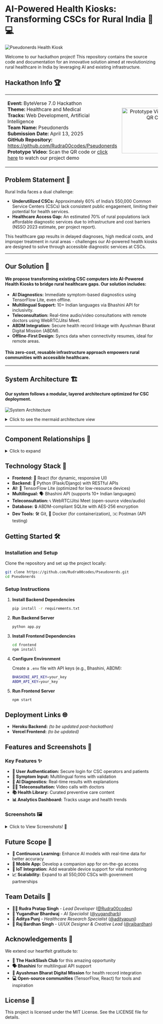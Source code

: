 # AI-Powered Health Kiosks: Transforming CSCs for Rural India 🌱💻

![Pseudonerds Health Kiosk](./frontend-react/public/Banner.png)

Welcome to our hackathon project! This repository contains the source code and documentation for an innovative solution aimed at revolutionizing rural healthcare in India by leveraging AI and existing infrastructure.

## Hackathon Info 🏆

<table>
  <tr>
    <td style="border: none;">
      <ul style="list-style-type: none; padding-left: 0;">
        <li><strong>Event:</strong> ByteVerse 7.0 Hackathon</li>
        <li><strong>Theme:</strong> Healthcare and Medical</li>
        <li><strong>Tracks:</strong> Web Development, Artificial Intelligence</li>
        <li><strong>Team Name:</strong> Pseudonerds</li>
        <li><strong>Submission Date:</strong> April 13, 2025</li>
        <li><strong>GitHub Repository:</strong> <a href="https://github.com/Rudra00codes/Pseudonerds">https://github.com/Rudra00codes/Pseudonerds</a></li>
        <li><strong>Prototype Video:</strong> Scan the QR code or <a href="https://www.loom.com/share/4a03f39b47ef4ca0a4578bf45f2dd39d?sid=cb39ab64-c980-4694-899e-b36f63754692">click here</a> to watch our project demo</li>
      </ul>
    </td>
    <td style="width: 150px; border: none; text-align: right; vertical-align: middle;">
      <a href="https://www.loom.com/share/4a03f39b47ef4ca0a4578bf45f2dd39d?sid=6b9d7016-feac-498c-a2e7-95598fed82fd">
        <img src="./frontend-react/public/videosubmissionQR.png" alt="Prototype Video QR Code" width="150"/>
      </a>
    </td>
  </tr>
</table>


## Problem Statement 🤔

Rural India faces a dual challenge:

- **Underutilized CSCs:** Approximately 60% of India’s 550,000 Common Service Centers (CSCs) lack consistent public engagement, limiting their potential for health services.
- **Healthcare Access Gap:** An estimated 70% of rural populations lack affordable diagnostic services due to infrastructure and cost barriers (NSSO 2023 estimate, per project report).

This healthcare gap results in delayed diagnoses, high medical costs, and improper treatment in rural areas - challenges our AI-powered health kiosks are designed to solve through accessible diagnostic services at CSCs.

---

## Our Solution 🚀

#### We propose transforming existing CSC computers into **AI-Powered Health Kiosks** to bridge rural healthcare gaps. Our solution includes:

- **AI Diagnostics:** Immediate symptom-based diagnostics using TensorFlow Lite, even offline.
- **Multilingual Support:** 10+ Indian languages via Bhashini API for inclusivity.
- **Teleconsultation:** Real-time audio/video consultations with remote doctors using WebRTC/Jitsi Meet.
- **ABDM Integration:** Secure health record linkage with Ayushman Bharat Digital Mission (ABDM).
- **Offline-First Design:** Syncs data when connectivity resumes, ideal for remote areas.

#### This zero-cost, reusable infrastructure approach empowers rural communities with accessible healthcare.

---

## System Architecture 🏗️

#### Our system follows a modular, layered architecture optimized for CSC deployment.

![System Architecture](./frontend-react/public/architecture.png)

<details>
<summary>Click to see the mermaid architecture view</summary>

```mermaid
graph TB
    U[User/Patient] -->|Interacts| F[Frontend Layer]
    F -->|React UI| ML[Multilingual Layer]
    F -->|React Components| TC[Teleconsultation Module]

    ML -->|Bhashini API| B[Backend Layer]
    TC -->|WebRTC/Jitsi| B
    F -->|REST APIs| B

    B -->|Flask/Django| AI[AI Diagnostic Layer]
    B -->|Authentication| Auth[Auth Service]
    B -->|Data Management| D[Data Layer]

    AI -->|TensorFlow Lite| DM[Diagnostic Models]
    AI -->|Offline Processing| Cache[Local Cache]

    D -->|SQLite| DB[(Encrypted Database)]
    D -->|ABDM Integration| ABDM[Health Records]

    subgraph Offline Support
        Cache
        DB
    end

    subgraph Cloud Services
        ABDM
        DM
    end
```

</details>

---

## Component Relationships 🔗

<details>
<summary>Click to expand</summary>

### Core Layers 🏗️

- **Presentation Layer:** 🖥️ Handles UI interactions (React-based forms, dashboards)
- **Application Layer:** ⚙️ Manages business logic (user auth, AI processing) via Flask/Django
- **AI Layer:** 🤖 Runs TensorFlow Lite models for diagnostics
- **Data Access Layer:** 🔐 Interfaces with encrypted SQLite database
- **Data Storage Layer:** 💾 Stores user data, diagnoses, and health info securely

### Detailed Layer Interactions 🔄

- **User → Presentation Layer** 👤
  - Users input symptoms or access teleconsultation via a responsive UI
- **Presentation → Application Layer** 📡
  - RESTful APIs handle requests for AI processing or data retrieval
- **Application → AI Layer** 🧠
  - Sends preprocessed data to TensorFlow Lite for inference
- **Application → Data Access Layer** 🔑
  - Manages CRUD operations with SQLAlchemy ORM
- **Data Access → Data Storage** 🗄️
  - Encrypts and stores data with AES-256, compliant with ABDM
- **Feedback Loop** 🔄
  - AI layer updates models with new data when online, enhancing accuracy

</details>

## Technology Stack 💾

- **Frontend:** 🎨 React (for dynamic, responsive UI)
- **Backend:** 🐍 Python (Flask/Django) with RESTful APIs
- **AI:** 🤖 TensorFlow Lite (optimized for low-resource devices)
- **Multilingual:** 🗣️ Bhashini API (supports 10+ Indian languages)
- **Teleconsultation:** 📞 WebRTC/Jitsi Meet (open-source video/audio)
- **Database:** 🔒 ABDM-compliant SQLite with AES-256 encryption
- **Dev Tools:** 🛠️ Git, 🐳 Docker (for containerization), ✉️ Postman (API testing)

## Getting Started 🛠️

### Installation and Setup

Clone the repository and set up the project locally:

```bash
git clone https://github.com/Rudra00codes/Pseudonerds.git
cd Pseudonerds
```

### Setup Instructions

1. **Install Backend Dependencies**

   ```bash
   pip install -r requirements.txt
   ```

2. **Run Backend Server**

   ```bash
   python app.py
   ```

3. **Install Frontend Dependencies**

   ```bash
   cd frontend
   npm install
   ```

4. **Configure Environment**

   Create a `.env` file with API keys (e.g., Bhashini, ABDM):

   ```bash
   BHASHINI_API_KEY=your_key
   ABDM_API_KEY=your_key
   ```

5. **Run Frontend Server**
   ```bash
   npm start
   ```

## Deployment Links 🌐

- **Heroku Backend:** _(to be updated post-hackathon)_
- **Vercel Frontend:** _(to be updated)_

## Features and Screenshots 📸

### Key Features ✨

- **🔐 User Authentication:** Secure login for CSC operators and patients
- **📝 Symptom Input:** Multilingual forms with validation
- **🤖 AI Diagnostics:** Real-time results with explanations
- **👨‍⚕️ Teleconsultation:** Video calls with doctors
- **📚 Health Library:** Curated preventive care content
- **📊 Analytics Dashboard:** Tracks usage and health trends

### Screenshots 🖼️

<details>
<summary>Click to View Screenshots! 📱</summary>

1. **Login Page** 🔑
2. **Symptom Input Form** 📋
3. **AI Diagnosis Results** 🔍
4. **Teleconsultation Interface** 🩺

_Note: Placeholder screenshots will be replaced with actual prototype images._

</details>

## Future Scope 🚀

- **🧠 Continuous Learning:** Enhance AI models with real-time data for better accuracy
- **📱 Mobile App:** Develop a companion app for on-the-go access
- **🔌 IoT Integration:** Add wearable device support for vital monitoring
- **📈 Scalability:** Expand to all 550,000 CSCs with government partnerships

## Team Details 👥

- **👨‍💻 Rudra Pratap Singh** - _Lead Developer_ ([@Rudra00codes](https://github.com/Rudra00codes))
- **🤖 Yugandhar Bhardwaj** - _AI Specialist_ ([@yugandharb](https://github.com/yugandhar))
- **🔬 Aditya Punj** - _Healthcare Research Specialist_ ([@adityapunj](https://github.com/Adityapunj639))
- **🎨 Raj Bardhan Singh** - _UI/UX Designer & Creative Lead_ ([@rajbardhan](https://github.com/RAj2027))

## Acknowledgements 🙏

We extend our heartfelt gratitude to:

- **🏫 The HackSlash Club** for this amazing opportunity
- **🗣️ Bhashini** for multilingual API support
- **🏥 Ayushman Bharat Digital Mission** for health record integration
- **💻 Open-source communities** (TensorFlow, React) for tools and inspiration

## License 📜

This project is licensed under the MIT License. See the LICENSE file for details.
